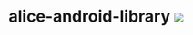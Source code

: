 # alice-android-library [![](https://jitpack.io/v/erafaelmanuel/alice-android-library.svg)](https://jitpack.io/#erafaelmanuel/alice-android-library)
